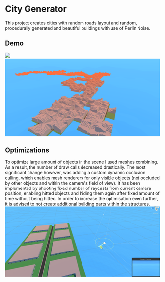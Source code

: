 
# City Generator

This project creates cities with random roads layout and random, procedurally generated and beautiful buildings with use of Perlin Noise.

## Demo

![](Media/Animation.gif)
![](Media/Screenshot1.png)



## Optimizations

To optimize large amount of objects in the scene I used meshes combining. 
As a result, the number of draw calls decreased drastically.
The most significant change however, was adding a custom dynamic occlusion culling,
which enables mesh renderers for only visible objects 
(not occluded by other objects and within the camera's field of view).
It has been implemented by shooting fixed number of raycasts from current 
camera position, enabling hitted objects and hiding them again after 
fixed amount of time without being hitted. In order to increase the optimisation even further,
 it is advised to not create additional building parts within the structures.
![](Media/Animation2.gif)

